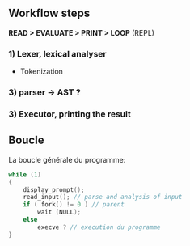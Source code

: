 
## Workflow steps

**READ > EVALUATE > PRINT > LOOP** (REPL)

### 1) Lexer, lexical analyser

* Tokenization

### 3) parser -> AST ?

### 3) Executor, printing the result

## Boucle

La boucle générale du programme:

```c
while (1)
{
    display_prompt();
    read_input(); // parse and analysis of input
    if ( fork() != 0 ) // parent
        wait (NULL);
    else
        execve ? // execution du programme
}
```